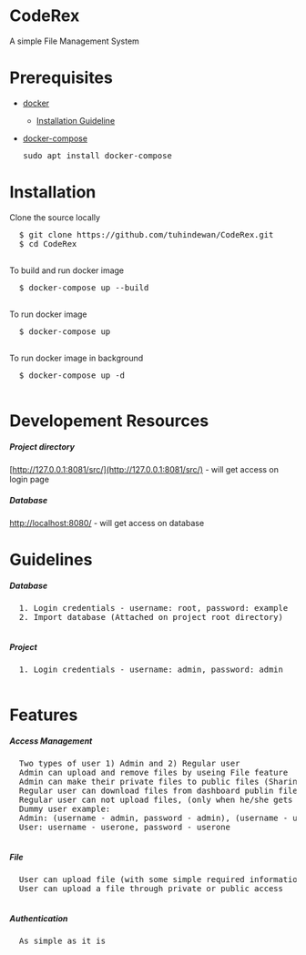# CodeRex
A simple File Management System 

# Prerequisites
- [docker](https://www.docker.com/)
  - [Installation Guideline](https://www.digitalocean.com/community/tutorials/how-to-install-and-use-docker-on-ubuntu-18-04)

- [docker-compose](https://docs.docker.com/compose/)
  <pre>
  sudo apt install docker-compose
  </pre>
 
 # Installation 
  Clone the source locally
  <pre>
  $ git clone https://github.com/tuhindewan/CodeRex.git
  $ cd CodeRex
  </pre>
  To build and run docker image
  <pre>
  $ docker-compose up --build
  </pre>
  To run docker image
  <pre>
  $ docker-compose up
  </pre>
  To run docker image in background
  <pre>
  $ docker-compose up -d
  </pre>
  
  # Developement Resources
  ##### Project directory
 
  [http://127.0.0.1:8081/src/](http://127.0.0.1:8081/src/) - will get access on login page
  
  ##### Database
 
  [http://localhost:8080/](http://localhost:8080/) - will get access on database
  
  # Guidelines
  ##### Database
  <pre>
  1. Login credentials - username: root, password: example
  2. Import database (Attached on project root directory)
  </pre>
  
   ##### Project
  <pre>
  1. Login credentials - username: admin, password: admin
  </pre>
  
  # Features
  ##### Access Management
   <pre>
  Two types of user 1) Admin and 2) Regular user
  Admin can upload and remove files by useing File feature
  Admin can make their private files to public files (Sharing)
  Regular user can download files from dashboard publin file list
  Regular user can not upload files, (only when he/she gets admin access)
  Dummy user example: 
  Admin: (username - admin, password - admin), (username - usertwo, password - usertwo)
  User: username - userone, password - userone
  </pre>
  
  ##### File
  <pre>
  User can upload file (with some simple required information) from here
  User can upload a file through private or public access
  </pre>
  
  ##### Authentication
  <pre>
  As simple as it is
  </pre>
  
  
